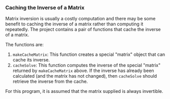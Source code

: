 ### Caching the Inverse of a Matrix

Matrix inversion is usually a costly computation and there may be some
benefit to caching the inverse of a matrix rather than computing it
repeatedly. The project contains a pair of functions that
cache the inverse of a matrix.

The functions are:

1.  `makeCacheMatrix`: This function creates a special "matrix" object
    that can cache its inverse.
2.  `cacheSolve`: This function computes the inverse of the special
    "matrix" returned by `makeCacheMatrix` above. If the inverse has
    already been calculated (and the matrix has not changed), then
    `cacheSolve` should retrieve the inverse from the cache.

For this program, it is assumed that the matrix supplied is always
invertible.
